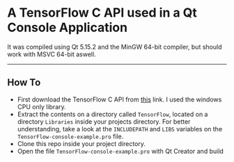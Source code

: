 # A TensorFlow C API used in a Qt Console Application

It was compiled using Qt 5.15.2 and the MinGW 64-bit compiler, but should work with MSVC 64-bit aswell.

___ 

## How To

* First download the TensorFlow C API from [this](https://www.tensorflow.org/install/lang_c) link. I used the windows CPU only library.
* Extract the contents on a directory called `TensorFlow`, located on a directory `Libraries` inside your projects directory. For better understanding, take a look at the `INCLUDEPATH` and `LIBS` variables on the `TensorFlow-console-example.pro` file.
* Clone this repo inside your project directory.
* Open the file `TensorFlow-console-example.pro` with Qt Creator and build
